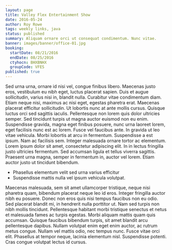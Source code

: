 ```yaml
---
layout: page
title: Valley Flex Entertainment Show
date: 2016-05-24
author: Roy Rowe
tags: weekly links, java
status: published
summary: Aliquam ornare orci ut consequat condimentum. Nunc vitae.
banner: images/banner/office-01.jpg
booking:
  startDate: 08/21/2016
  endDate: 08/25/2016
  ctyhocn: BHXBNHX
  groupCode: VFES
published: true
---
```

Sed urna urna, ornare id nisi vel, congue finibus libero. Maecenas justo eros, vestibulum eu nibh eget, luctus placerat sapien. Duis et augue sollicitudin, varius nisi in, blandit nulla. Curabitur vitae condimentum diam. Etiam neque nisi, maximus ac nisi eget, egestas pharetra erat. Maecenas placerat efficitur sollicitudin. Ut lobortis nunc at ante mollis cursus. Quisque luctus orci sed sagittis iaculis. Pellentesque non lorem quis dolor ultricies semper. Sed tincidunt turpis ut magna auctor euismod non eu enim. Suspendisse gravida, magna eget finibus posuere, nunc urna laoreet lorem, eget facilisis nunc est ac lorem. Fusce vel faucibus ante. In gravida ut leo vitae vehicula. Morbi lobortis at arcu in fermentum.
Suspendisse a est ipsum. Nam ac facilisis sem. Integer malesuada ornare tortor ac elementum. Lorem ipsum dolor sit amet, consectetur adipiscing elit. In in lectus fringilla justo ultricies fermentum. Sed accumsan ligula et tellus viverra sagittis. Praesent urna magna, semper in fermentum in, auctor vel lorem. Etiam auctor justo ut tincidunt bibendum.

* Phasellus elementum velit sed urna varius efficitur
* Suspendisse mattis nulla vel ipsum vehicula volutpat.

Maecenas malesuada, sem sit amet ullamcorper tristique, neque nisi pharetra quam, bibendum placerat neque leo id eros. Integer fringilla auctor nibh eu posuere. Donec non eros quis nisi tempus faucibus non eu odio. Sed placerat blandit mi, in hendrerit nulla porttitor ut. Nam sed turpis non nibh mollis tincidunt. Pellentesque habitant morbi tristique senectus et netus et malesuada fames ac turpis egestas. Morbi aliquam mattis quam quis accumsan. Quisque faucibus bibendum turpis, sit amet blandit arcu pellentesque dapibus. Nullam volutpat enim eget enim auctor, ac rutrum metus congue. Nullam vel mattis odio, nec tempus nunc. Fusce vitae orci elit. Phasellus at tempor neque, lacinia elementum nisl. Suspendisse potenti. Cras congue volutpat lectus id cursus.
